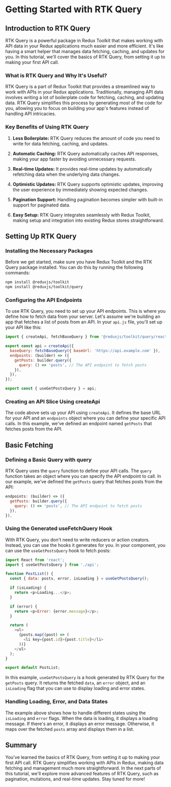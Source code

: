 # Getting Started with RTK Query

## Introduction to RTK Query

RTK Query is a powerful package in Redux Toolkit that makes working with API data in your Redux applications much easier and more efficient. It's like having a smart helper that manages data fetching, caching, and updates for you. In this tutorial, we'll cover the basics of RTK Query, from setting it up to making your first API call.

### What is RTK Query and Why It's Useful?

RTK Query is a part of Redux Toolkit that provides a streamlined way to work with APIs in your Redux applications. Traditionally, managing API data involves writing a lot of boilerplate code for fetching, caching, and updating data. RTK Query simplifies this process by generating most of the code for you, allowing you to focus on building your app's features instead of handling API intricacies.

### Key Benefits of Using RTK Query

1. **Less Boilerplate:** RTK Query reduces the amount of code you need to write for data fetching, caching, and updates.
   
2. **Automatic Caching:** RTK Query automatically caches API responses, making your app faster by avoiding unnecessary requests.
   
3. **Real-time Updates:** It provides real-time updates by automatically refetching data when the underlying data changes.
   
4. **Optimistic Updates:** RTK Query supports optimistic updates, improving the user experience by immediately showing expected changes.
   
5. **Pagination Support:** Handling pagination becomes simpler with built-in support for paginated data.
   
6. **Easy Setup:** RTK Query integrates seamlessly with Redux Toolkit, making setup and integration into existing Redux stores straightforward.

## Setting Up RTK Query

### Installing the Necessary Packages

Before we get started, make sure you have Redux Toolkit and the RTK Query package installed. You can do this by running the following commands:

```bash
npm install @reduxjs/toolkit
npm install @reduxjs/toolkit/query
```

### Configuring the API Endpoints

To use RTK Query, you need to set up your API endpoints. This is where you define how to fetch data from your server. Let's assume we're building an app that fetches a list of posts from an API. In your `api.js` file, you'll set up your API like this:

```javascript
import { createApi, fetchBaseQuery } from '@reduxjs/toolkit/query/react';

export const api = createApi({
  baseQuery: fetchBaseQuery({ baseUrl: 'https://api.example.com' }),
  endpoints: (builder) => ({
    getPosts: builder.query({
      query: () => 'posts', // The API endpoint to fetch posts
    }),
  }),
});

export const { useGetPostsQuery } = api;
```

### Creating an API Slice Using createApi

The code above sets up your API using `createApi`. It defines the base URL for your API and an `endpoints` object where you can define your specific API calls. In this example, we've defined an endpoint named `getPosts` that fetches posts from the API.

## Basic Fetching

### Defining a Basic Query with query

RTK Query uses the `query` function to define your API calls. The `query` function takes an object where you can specify the API endpoint to call. In our example, we've defined the `getPosts` query that fetches posts from the API:

```javascript
endpoints: (builder) => ({
  getPosts: builder.query({
    query: () => 'posts', // The API endpoint to fetch posts
  }),
}),
```

### Using the Generated useFetchQuery Hook

With RTK Query, you don't need to write reducers or action creators. Instead, you can use the hooks it generates for you. In your component, you can use the `useGetPostsQuery` hook to fetch posts:

```javascript
import React from 'react';
import { useGetPostsQuery } from './api';

function PostList() {
  const { data: posts, error, isLoading } = useGetPostsQuery();

  if (isLoading) {
    return <p>Loading...</p>;
  }

  if (error) {
    return <p>Error: {error.message}</p>;
  }

  return (
    <ul>
      {posts.map((post) => (
        <li key={post.id}>{post.title}</li>
      ))}
    </ul>
  );
}

export default PostList;
```

In this example, `useGetPostsQuery` is a hook generated by RTK Query for the `getPosts` query. It returns the fetched `data`, an `error` object, and an `isLoading` flag that you can use to display loading and error states.

### Handling Loading, Error, and Data States

The example above shows how to handle different states using the `isLoading` and `error` flags. When the data is loading, it displays a loading message. If there's an error, it displays an error message. Otherwise, it maps over the fetched `posts` array and displays them in a list.

## Summary

You've learned the basics of RTK Query, from setting it up to making your first API call. RTK Query simplifies working with APIs in Redux, making data fetching and management much more straightforward. In the next parts of this tutorial, we'll explore more advanced features of RTK Query, such as pagination, mutations, and real-time updates. Stay tuned for more!